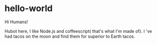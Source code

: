 # hello-world
Hi Humans!

Hubot here, I like Node.js and coffeescript( that's what I'm made of).
I 've had tacos on the moon and find them for superior to Earth tacos.
